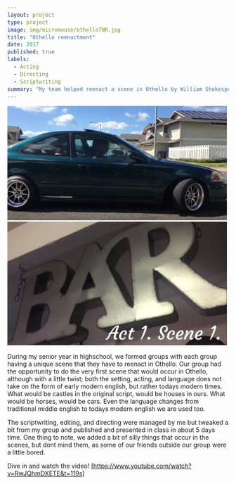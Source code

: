```yaml
---
layout: project
type: project
image: img/micromouse/othelloTNR.jpg
title: "Othello reenactment"
date: 2017
published: true
labels:
  - Acting
  - Directing
  - Scriptwriting
summary: "My team helped reenact a scene in Othello by William Shakespeare but in a modern setting."
---
```


<div class="text-center p-4">
  <img width="500px" src="../img/micromouse/othello1.png" class="img-thumbnail" >
  <img width="500px" src="../img/micromouse/othello2.png" class="img-thumbnail" >
</div>

During my senior year in highschool, we formed groups with each group having a unique scene that they have to reenact in Othello. Our group had the opportunity to do the very first scene that would occur in Othello, although with a little twist; both the setting, acting, and language does not take on the form of early modern english, but rather todays modern times. What would be castles in the original script, would be houses in ours. What would be horses, would be cars. Even the language changes from traditional middle english to todays modern english we are used too. 

The scriptwriting, editing, and directing were managed by me but tweaked a bit from my group and published and presented in class in about 5 days time. One thing to note, we added a bit of silly things that occur in the scenes, but dont mind them, as some of our friends outside our group were a little bored.

Dive in and watch the video! [https://www.youtube.com/watch?v=RwJQhmDXETE&t=119s]
